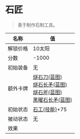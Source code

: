 # 石匠  
> 善于制作石制工具。  
  
名称  |  值  
----  |  ----  
解锁价格  |  10太阳  
分数  |  -1000  
初始装备  |  无  
额外卡牌  |  [燧石刀(蓝图)](Bp_FlintKnife.md)<br>[燧石长矛(蓝图)](Bp_FlintSpear.md)<br>[燧石斧(蓝图)](Bp_FlintAxe.md)<br>[黑曜石长矛(蓝图)](Bp_ObsidianSpear.md)  
初始状态  |  [石工(技能)](Skill_Knapping.md)+75  
被动状态  |  无  
效果  |    
